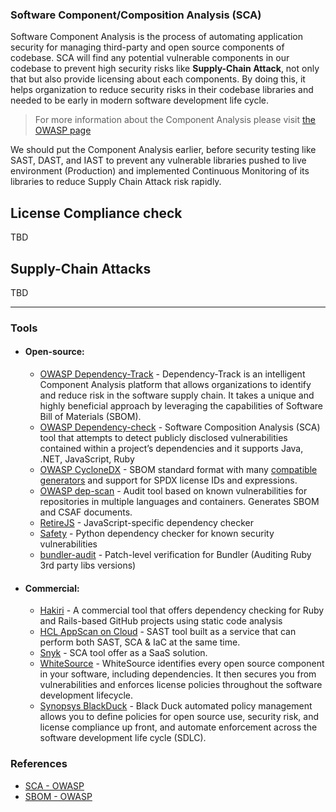 ### Software Component/Composition Analysis (SCA)

Software Component Analysis is the process of automating application security for managing third-party and open source components of codebase. SCA will find any potential vulnerable components in our codebase to prevent high security risks like **Supply-Chain Attack**, not only that but also provide licensing about each components. By doing this, it helps organization to reduce security risks in their codebase libraries and needed to be early in modern software development life cycle.

> For more information about the Component Analysis please visit [the OWASP page](https://owasp.org/www-community/Component_Analysis)

We should put the Component Analysis earlier, before security testing like SAST, DAST, and IAST to prevent any vulnerable libraries pushed to live environment (Production) and implemented Continuous Monitoring of its libraries to reduce Supply Chain Attack risk rapidly.

## License Compliance check
TBD

## Supply-Chain Attacks
TBD

---
### Tools
- #### Open-source:
  + [OWASP Dependency-Track](https://owasp.org/www-project-dependency-track/) - Dependency-Track is an intelligent Component Analysis platform that allows organizations to identify and reduce risk in the software supply chain. It takes a unique and highly beneficial approach by leveraging the capabilities of Software Bill of Materials (SBOM).
  + [OWASP Dependency-check](https://owasp.org/www-project-dependency-check) - Software Composition Analysis (SCA) tool that attempts to detect publicly disclosed vulnerabilities contained within a project’s dependencies and it supports Java, .NET, JavaScript, Ruby
  + [OWASP CycloneDX](https://cyclonedx.org/) - SBOM standard format with many [compatible generators](https://cyclonedx.org/tool-center/) and support for SPDX license IDs and expressions.
  + [OWASP dep-scan](https://owasp.org/www-project-dep-scan/) - Audit tool based on known vulnerabilities for repositories in multiple languages and containers. Generates SBOM and CSAF documents.
  + [RetireJS](https://github.com/RetireJS/retire.js) - JavaScript-specific dependency checker
  + [Safety](https://github.com/pyupio/safety) - Python dependency checker for known security vulnerabilities
  + [bundler-audit](https://github.com/rubysec/bundler-audit) - Patch-level verification for Bundler (Auditing Ruby 3rd party libs versions)

- #### Commercial:
  + [Hakiri](https://hakiri.io/) - A commercial tool that offers dependency checking for Ruby and Rails-based GitHub projects using static code analysis
  + [HCL AppScan on Cloud](https://cloud.appscan.com) - SAST tool built as a service that can perform both SAST, SCA & IaC at the same time. 
  + [Snyk](https://snyk.io/) - SCA tool offer as a SaaS solution. 
  + [WhiteSource](https://www.whitesourcesoftware.com/) - WhiteSource identifies every open source component in your software, including dependencies. It then secures you from vulnerabilities and enforces license policies throughout the software development lifecycle.
  + [Synopsys BlackDuck](https://www.blackducksoftware.com/) - Black Duck automated policy management allows you to define policies for open source use, security risk, and license compliance up front, and automate enforcement across the software development life cycle (SDLC).


### References

+ [SCA - OWASP](https://owasp.org/www-community/Component_Analysis)
+ [SBOM - OWASP](https://owasp.org/www-community/Component_Analysis#software-bill-of-materials-sbom)
